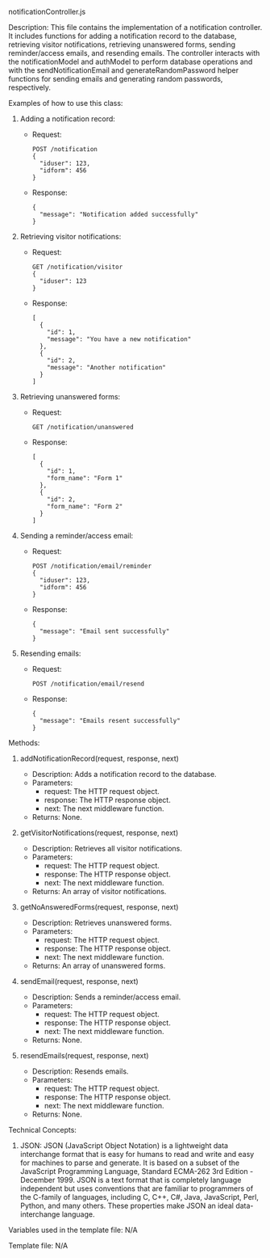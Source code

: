 notificationController.js

Description:
This file contains the implementation of a notification controller. It includes functions for adding a notification record to the database, retrieving visitor notifications, retrieving unanswered forms, sending reminder/access emails, and resending emails. The controller interacts with the notificationModel and authModel to perform database operations and with the sendNotificationEmail and generateRandomPassword helper functions for sending emails and generating random passwords, respectively.

Examples of how to use this class:

1. Adding a notification record:
   - Request:
     ```
     POST /notification
     {
       "iduser": 123,
       "idform": 456
     }
     ```
   - Response:
     ```
     {
       "message": "Notification added successfully"
     }
     ```

2. Retrieving visitor notifications:
   - Request:
     ```
     GET /notification/visitor
     {
       "iduser": 123
     }
     ```
   - Response:
     ```
     [
       {
         "id": 1,
         "message": "You have a new notification"
       },
       {
         "id": 2,
         "message": "Another notification"
       }
     ]
     ```

3. Retrieving unanswered forms:
   - Request:
     ```
     GET /notification/unanswered
     ```
   - Response:
     ```
     [
       {
         "id": 1,
         "form_name": "Form 1"
       },
       {
         "id": 2,
         "form_name": "Form 2"
       }
     ]
     ```

4. Sending a reminder/access email:
   - Request:
     ```
     POST /notification/email/reminder
     {
       "iduser": 123,
       "idform": 456
     }
     ```
   - Response:
     ```
     {
       "message": "Email sent successfully"
     }
     ```

5. Resending emails:
   - Request:
     ```
     POST /notification/email/resend
     ```
   - Response:
     ```
     {
       "message": "Emails resent successfully"
     }
     ```

Methods:

1. addNotificationRecord(request, response, next)
   - Description: Adds a notification record to the database.
   - Parameters:
     - request: The HTTP request object.
     - response: The HTTP response object.
     - next: The next middleware function.
   - Returns: None.

2. getVisitorNotifications(request, response, next)
   - Description: Retrieves all visitor notifications.
   - Parameters:
     - request: The HTTP request object.
     - response: The HTTP response object.
     - next: The next middleware function.
   - Returns: An array of visitor notifications.

3. getNoAnsweredForms(request, response, next)
   - Description: Retrieves unanswered forms.
   - Parameters:
     - request: The HTTP request object.
     - response: The HTTP response object.
     - next: The next middleware function.
   - Returns: An array of unanswered forms.

4. sendEmail(request, response, next)
   - Description: Sends a reminder/access email.
   - Parameters:
     - request: The HTTP request object.
     - response: The HTTP response object.
     - next: The next middleware function.
   - Returns: None.

5. resendEmails(request, response, next)
   - Description: Resends emails.
   - Parameters:
     - request: The HTTP request object.
     - response: The HTTP response object.
     - next: The next middleware function.
   - Returns: None.

Technical Concepts:

1. JSON: JSON (JavaScript Object Notation) is a lightweight data interchange format that is easy for humans to read and write and easy for machines to parse and generate. It is based on a subset of the JavaScript Programming Language, Standard ECMA-262 3rd Edition - December 1999. JSON is a text format that is completely language independent but uses conventions that are familiar to programmers of the C-family of languages, including C, C++, C#, Java, JavaScript, Perl, Python, and many others. These properties make JSON an ideal data-interchange language.

Variables used in the template file: N/A

Template file: N/A